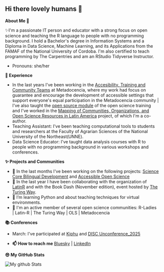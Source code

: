 ## Hi there lovely humans 👋


**About Me 👋**

✨I'm a passionate IT person and educator with a strong focus on open science and teaching the R language to people with no programming background. I hold a Bachelor's degree in Information Systems and a Diploma in Data Science, Machine Learning, and its Applications from the FAMAF of the National University of Cordoba. I'm also certified to teach programming by The Carpentries and am an RStudio Tidyverse Instructor.
- Pronouns: she/her


**💼 Experience**

- In the last years I've been working in the [Accesibility, Training and Community Teams](https://www.metadocencia.org/en/equipo/) at Metadocencia, where my work had focus on guarantee and encourage the development of accessible settings that support everyone's equal participation in the Metadocencia community | I've also taught the [open source module](https://zenodo.org/records/14047967) of the open science training and  I've worked in the [Mapping of Communities, Organizations, and Open Science Resources in Latin America](https://www.metadocencia.org/en/proyecto/mapeo-comunidades/) project, of which I'm a co-author.
- Teaching Assistant: I've been teaching computational tools to students and researchers at the Faculty of Agrarian Sciences of the National University of the Northeast(UNNE).
- Data Science Educator: I've taught data analysis courses with R to people with no programming background in various workshops and conferences.

**✨ Projects and Communities**

- 🔭 In the last months I've been working on the following projects: [Science Core Bilingual Development](https://github.com/ScienceCore/climaterisk) and [Accessible Open Science](https://www.metadocencia.org/proyecto/nasa-spanish/)
- 🌱 In the last year I have been collaborating with the organization of [LatinR](https://latinr.org/en/sobre/equipo/) and with the Book Dash (November edition), event hosted by [The Turing Way](https://github.com/the-turing-way/the-turing-way).
- 🤝 I’m learning Python and about teaching techniques for virtual environments.
- 👯 I'm an active member of several open science communities: R-Ladies | Latin-R | The Turing Way | OLS | Metadocencia

**📚 Conferences**
- March: I've participated at [Kiphu](https://khipu.ai/) and [DISC Unconference_2025](https://numfocus.medium.com/disc-unconference-2025-0d08bf918c95)

- **📫 How to reach me** [Bluesky](https://bsky.app/profile/patriloto.bsky.social) | [LinkedIn](https://www.linkedin.com/in/patricia-loto/)


**😎 My GitHub Stats** 

![My github Stats](https://github-readme-stats.vercel.app/api?username=patriloto&count_private=true&show_icons=true&theme=radical)
